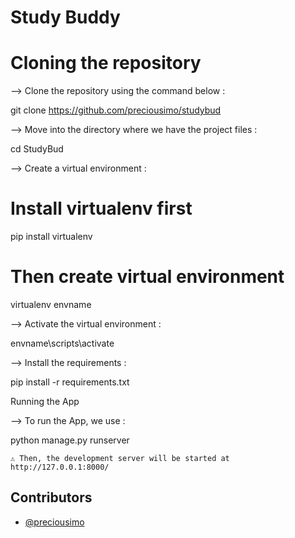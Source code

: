 # Study Buddy

# Cloning the repository

--> Clone the repository using the command below :

git clone https://github.com/preciousimo/studybud

--> Move into the directory where we have the project files :

cd StudyBud

--> Create a virtual environment :

# Install virtualenv first
pip install virtualenv

# Then create virtual environment
virtualenv envname

--> Activate the virtual environment :

envname\scripts\activate

--> Install the requirements :

pip install -r requirements.txt

Running the App

--> To run the App, we use :

python manage.py runserver

    ⚠ Then, the development server will be started at http://127.0.0.1:8000/


## Contributors

- [@preciousimo](https://github.com/preciousimo)
